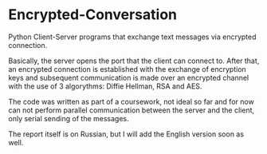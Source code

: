 # Encrypted-Conversation
Python Client-Server programs that exchange text messages via encrypted connection.

Basically, the server opens the port that the client can connect to. After that, an encrypted connection is established with the exchange of encryption keys and subsequent communication is made over an encrypted channel with the use of 3 algorythms: Diffie Hellman, RSA and AES.

The code was written as part of a coursework, not ideal so far and for now can not perform parallel communication between the server and the client, only serial sending of the messages. 

The report itself is on Russian, but I will add the English version soon as well.
